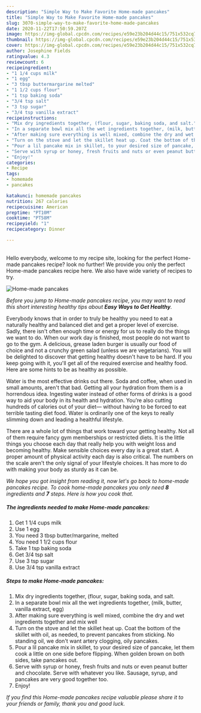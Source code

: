 ```yaml
---
description: "Simple Way to Make Favorite Home-made pancakes"
title: "Simple Way to Make Favorite Home-made pancakes"
slug: 3070-simple-way-to-make-favorite-home-made-pancakes
date: 2020-11-22T17:50:59.207Z
image: https://img-global.cpcdn.com/recipes/e59e23b204d44c15/751x532cq70/home-made-pancakes-recipe-main-photo.jpg
thumbnail: https://img-global.cpcdn.com/recipes/e59e23b204d44c15/751x532cq70/home-made-pancakes-recipe-main-photo.jpg
cover: https://img-global.cpcdn.com/recipes/e59e23b204d44c15/751x532cq70/home-made-pancakes-recipe-main-photo.jpg
author: Josephine Fields
ratingvalue: 4.3
reviewcount: 6
recipeingredient:
- "1 1/4 cups milk"
- "1 egg"
- "3 tbsp buttermargarine melted"
- "1 1/2 cups flour"
- "1 tsp baking soda"
- "3/4 tsp salt"
- "3 tsp sugar"
- "3/4 tsp vanilla extract"
recipeinstructions:
- "Mix dry ingredients together, (flour, sugar, baking soda, and salt."
- "In a separate bowl mix all the wet ingredients together, (milk, butter, vanilla extract, egg)"
- "After making sure everything is well mixed, combine the dry and wet ingredients together and mix well"
- "Turn on the stove and let the skillet heat up. Coat the bottom of the skillet with oil, as needed, to prevent pancakes from sticking. No standing oil, we don&#39;t want artery clogging, oily pancakes."
- "Pour a lil pancake mix in skillet, to your desired size of pancake, let them cook a little on one side before flipping. When golden brown on both sides, take pancakes out."
- "Serve with syrup or honey, fresh fruits and nuts or even peanut butter and chocolate. Serve with whatever you like. Sausage, syrup, and pancakes are very good together too."
- "Enjoy!"
categories:
- Recipe
tags:
- homemade
- pancakes

katakunci: homemade pancakes 
nutrition: 267 calories
recipecuisine: American
preptime: "PT10M"
cooktime: "PT58M"
recipeyield: "1"
recipecategory: Dinner

---
```

<br>
Hello everybody, welcome to my recipe site, looking for the perfect Home-made pancakes recipe? look no further! We provide you only the perfect Home-made pancakes recipe here. We also have wide variety of recipes to try.
<br>


![Home-made pancakes](https://img-global.cpcdn.com/recipes/e59e23b204d44c15/751x532cq70/home-made-pancakes-recipe-main-photo.jpg)

<i>Before you jump to Home-made pancakes recipe, you may want to read this short interesting healthy tips about <strong>Easy Ways to Get Healthy</strong>.</i>

Everybody knows that in order to truly be healthy you need to eat a naturally healthy and balanced diet and get a proper level of exercise. Sadly, there isn't often enough time or energy for us to really do the things we want to do. When our work day is finished, most people do not want to go to the gym. A delicious, grease laden burger is usually our food of choice and not a crunchy green salad (unless we are vegetarians). You will be delighted to discover that getting healthy doesn't have to be hard. If you keep going with it, you'll get all of the required exercise and healthy food. Here are some hints to be as healthy as possible.

Water is the most effective drinks out there. Soda and coffee, when used in small amounts, aren't that bad. Getting all your hydration from them is a horrendous idea. Ingesting water instead of other forms of drinks is a good way to aid your body in its health and hydration. You’re also cutting hundreds of calories out of your diet— without having to be forced to eat terrible tasting diet food. Water is ordinarily one of the keys to really slimming down and leading a healthful lifestyle.

There are a whole lot of things that work toward your getting healthy. Not all of them require fancy gym memberships or restricted diets. It is the little things you choose each day that really help you with weight loss and becoming healthy. Make sensible choices every day is a great start. A proper amount of physical activity each day is also critical. The numbers on the scale aren't the only signal of your lifestyle choices. It has more to do with making your body as sturdy as it can be. 


<i>We hope you got insight from reading it, now let's go back to home-made pancakes recipe. To cook home-made pancakes you only need <strong>8</strong> ingredients and <strong>7</strong> steps. Here is how you cook that.
</i>

##### The ingredients needed to make Home-made pancakes:

1. Get 1 1/4 cups milk
1. Use 1 egg
1. You need 3 tbsp butter/margarine, melted
1. You need 1 1/2 cups flour
1. Take 1 tsp baking soda
1. Get 3/4 tsp salt
1. Use 3 tsp sugar
1. Use 3/4 tsp vanilla extract


##### Steps to make Home-made pancakes:

1. Mix dry ingredients together, (flour, sugar, baking soda, and salt.
1. In a separate bowl mix all the wet ingredients together, (milk, butter, vanilla extract, egg)
1. After making sure everything is well mixed, combine the dry and wet ingredients together and mix well
1. Turn on the stove and let the skillet heat up. Coat the bottom of the skillet with oil, as needed, to prevent pancakes from sticking. No standing oil, we don&#39;t want artery clogging, oily pancakes.
1. Pour a lil pancake mix in skillet, to your desired size of pancake, let them cook a little on one side before flipping. When golden brown on both sides, take pancakes out.
1. Serve with syrup or honey, fresh fruits and nuts or even peanut butter and chocolate. Serve with whatever you like. Sausage, syrup, and pancakes are very good together too.
1. Enjoy!


<i>If you find this Home-made pancakes recipe valuable please share it to your friends or family, thank you and good luck.</i>
